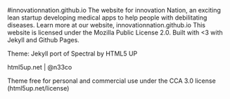 #innovationnation.github.io
The website for innovation Nation, an exciting lean startup developing medical apps to help people with debilitating diseases. Learn more at our website, innovationnation.github.io 
This website is licensed under the Mozilla Public License 2.0. 
Built with <3 with Jekyll and Github Pages.

Theme: Jekyll port of Spectral by HTML5 UP

html5up.net | @n33co

Theme free for personal and commercial use under the CCA 3.0 license (html5up.net/license)



